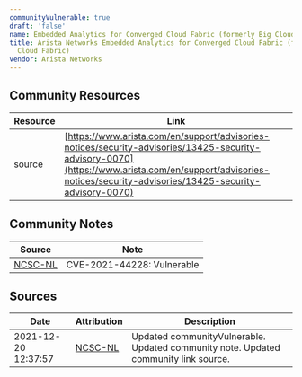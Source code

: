 ```yaml
---
communityVulnerable: true
draft: 'false'
name: Embedded Analytics for Converged Cloud Fabric (formerly Big Cloud Fabric)
title: Arista Networks Embedded Analytics for Converged Cloud Fabric (formerly Big
  Cloud Fabric)
vendor: Arista Networks
---
```



## Community Resources
| Resource | Link |
| --- | --- |
| source | [https://www.arista.com/en/support/advisories-notices/security-advisories/13425-security-advisory-0070](https://www.arista.com/en/support/advisories-notices/security-advisories/13425-security-advisory-0070) |

## Community Notes
| Source | Note |
| --- | --- |
| [NCSC-NL](https://github.com/NCSC-NL/log4shell/blob/main/software/README.md) | CVE-2021-44228: Vulnerable </ul> |

## Sources
| Date | Attribution | Description |
| --- | --- | --- |
| 2021-12-20 12:37:57 | [NCSC-NL](https://github.com/NCSC-NL/log4shell/blob/main/software/README.md) | Updated communityVulnerable. Updated community note. Updated community link source.  |
